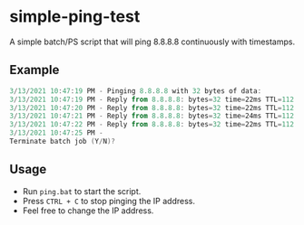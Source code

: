 # simple-ping-test
A simple batch/PS script that will ping 8.8.8.8 continuously with timestamps. 

## Example
```ps1
3/13/2021 10:47:19 PM - Pinging 8.8.8.8 with 32 bytes of data:
3/13/2021 10:47:19 PM - Reply from 8.8.8.8: bytes=32 time=22ms TTL=112
3/13/2021 10:47:20 PM - Reply from 8.8.8.8: bytes=32 time=22ms TTL=112
3/13/2021 10:47:21 PM - Reply from 8.8.8.8: bytes=32 time=24ms TTL=112
3/13/2021 10:47:22 PM - Reply from 8.8.8.8: bytes=32 time=22ms TTL=112
3/13/2021 10:47:25 PM -
Terminate batch job (Y/N)?
```

## Usage
- Run `ping.bat` to start the script.
- Press `CTRL + C` to stop pinging the IP address.
- Feel free to change the IP address.
